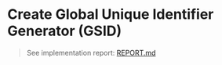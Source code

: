 # Create Global Unique Identifier Generator (GSID)

> See implementation report: [REPORT.md](./REPORT.md)
